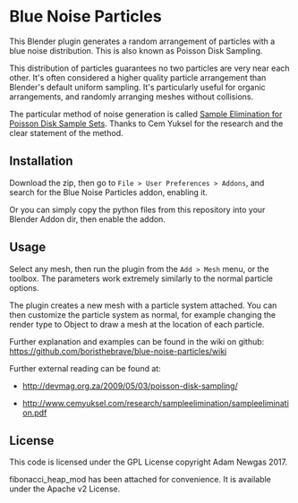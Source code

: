 Blue Noise Particles
=====================

This Blender plugin generates a random arrangement of particles with a blue noise distribution. 
This is also known as Poisson Disk Sampling.

This distribution of particles guarantees no two particles are very near each other. It's often considered a higher 
quality particle arrangement than Blender's default uniform sampling. It's particularly useful for organic 
arrangements, and randomly arranging meshes without collisions.

The particular method of noise generation is called [Sample Elimination for Poisson Disk Sample Sets][1]. Thanks to
Cem Yuksel for the research and the clear statement of the method.
  
[1]: http://www.cemyuksel.com/research/sampleelimination/

Installation
------------
Download the zip, then go to `File > User Preferences > Addons`, and search for the Blue Noise Particles addon, 
enabling it. 

Or you can simply copy the python files from this repository into your Blender Addon dir, then enable the addon. 

Usage
-----

Select any mesh, then run the plugin from the `Add > Mesh` menu, or the toolbox. 
The parameters work extremely similarly to the normal particle options.

The plugin creates a new mesh with a particle system attached. You can then customize the particle system as
normal, for example changing the render type to Object to draw a mesh at the location of each particle.

Further explanation and examples can be found in the wiki on github: 
<https://github.com/boristhebrave/blue-noise-particles/wiki>

Further external reading can be found at:

* <http://devmag.org.za/2009/05/03/poisson-disk-sampling/>

* <http://www.cemyuksel.com/research/sampleelimination/sampleelimination.pdf>


License
-------
This code is licensed under the GPL License copyright Adam Newgas 2017.

fibonacci_heap_mod has been attached for convenience. It is available under the Apache v2 License.

